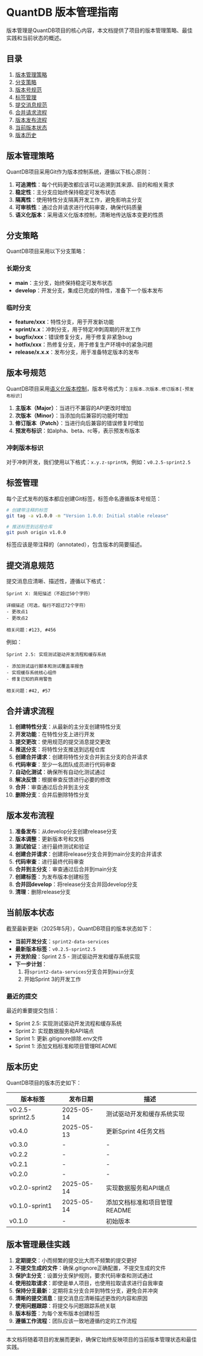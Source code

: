 # QuantDB 版本管理指南

版本管理是QuantDB项目的核心内容，本文档提供了项目的版本管理策略、最佳实践和当前状态的概述。

## 目录

1. [版本管理策略](#版本管理策略)
2. [分支策略](#分支策略)
3. [版本号规范](#版本号规范)
4. [标签管理](#标签管理)
5. [提交消息规范](#提交消息规范)
6. [合并请求流程](#合并请求流程)
7. [版本发布流程](#版本发布流程)
8. [当前版本状态](#当前版本状态)
9. [版本历史](#版本历史)

## 版本管理策略

QuantDB项目采用Git作为版本控制系统，遵循以下核心原则：

1. **可追溯性**：每个代码更改都应该可以追溯到其来源、目的和相关需求
2. **稳定性**：主分支应始终保持稳定可发布状态
3. **隔离性**：使用特性分支隔离开发工作，避免影响主分支
4. **可审核性**：通过合并请求进行代码审查，确保代码质量
5. **语义化版本**：采用语义化版本控制，清晰地传达版本变更的性质

## 分支策略

QuantDB项目采用以下分支策略：

### 长期分支

- **main**：主分支，始终保持稳定可发布状态
- **develop**：开发分支，集成已完成的特性，准备下一个版本发布

### 临时分支

- **feature/xxx**：特性分支，用于开发新功能
- **sprint/x.x**：冲刺分支，用于特定冲刺周期的开发工作
- **bugfix/xxx**：错误修复分支，用于修复非紧急bug
- **hotfix/xxx**：热修复分支，用于修复生产环境中的紧急问题
- **release/x.x.x**：发布分支，用于准备特定版本的发布

## 版本号规范

QuantDB项目采用[语义化版本控制](https://semver.org/)，版本号格式为：`主版本.次版本.修订版本[-预发布标识]`

1. **主版本（Major）**：当进行不兼容的API更改时增加
2. **次版本（Minor）**：当添加向后兼容的功能时增加
3. **修订版本（Patch）**：当进行向后兼容的错误修复时增加
4. **预发布标识**：如alpha、beta、rc等，表示预发布版本

### 冲刺版本标识

对于冲刺开发，我们使用以下格式：`x.y.z-sprintN`，例如：`v0.2.5-sprint2.5`

## 标签管理

每个正式发布的版本都应创建Git标签，标签命名遵循版本号规范：

```bash
# 创建带注释的标签
git tag -a v1.0.0 -m "Version 1.0.0: Initial stable release"

# 推送标签到远程仓库
git push origin v1.0.0
```

标签应该是带注释的（annotated），包含版本的简要描述。

## 提交消息规范

提交消息应清晰、描述性，遵循以下格式：

```
Sprint X: 简短描述（不超过50个字符）

详细描述（可选，每行不超过72个字符）
- 更改点1
- 更改点2

相关问题：#123, #456
```

例如：

```
Sprint 2.5: 实现测试驱动开发流程和缓存系统

- 添加测试运行脚本和测试覆盖率报告
- 实现缓存系统核心组件
- 修复已知的弃用警告

相关问题：#42, #57
```

## 合并请求流程

1. **创建特性分支**：从最新的主分支创建特性分支
2. **开发功能**：在特性分支上进行开发
3. **提交更改**：使用规范的提交消息提交更改
4. **推送分支**：将特性分支推送到远程仓库
5. **创建合并请求**：创建将特性分支合并到主分支的合并请求
6. **代码审查**：至少一名团队成员进行代码审查
7. **自动化测试**：确保所有自动化测试通过
8. **解决反馈**：根据审查反馈进行必要的修改
9. **合并**：审查通过后合并到主分支
10. **删除分支**：合并后删除特性分支

## 版本发布流程

1. **准备发布**：从develop分支创建release分支
2. **版本调整**：更新版本号和文档
3. **测试验证**：进行最终测试和验证
4. **创建合并请求**：创建将release分支合并到main分支的合并请求
5. **代码审查**：进行最终代码审查
6. **合并到主分支**：审查通过后合并到main分支
7. **创建标签**：为发布版本创建标签
8. **合并回develop**：将release分支合并回develop分支
9. **清理**：删除release分支

## 当前版本状态

截至最新更新（2025年5月），QuantDB项目的版本状态如下：

- **当前开发分支**：`sprint2-data-services`
- **最新版本标签**：`v0.2.5-sprint2.5`
- **开发阶段**：Sprint 2.5 - 测试驱动开发和缓存系统实现
- **下一步计划**：
  1. 将`sprint2-data-services`分支合并到`main`分支
  2. 开始Sprint 3的开发工作

### 最近的提交

最近的重要提交包括：

- Sprint 2.5: 实现测试驱动开发流程和缓存系统
- Sprint 2: 实现数据服务和API端点
- Sprint 1: 更新.gitignore排除.env文件
- Sprint 1: 添加文档标准和项目管理README

## 版本历史

QuantDB项目的版本历史如下：

| 版本标签 | 发布日期 | 描述 |
|---------|---------|-----|
| v0.2.5-sprint2.5 | 2025-05-14 | 测试驱动开发和缓存系统实现 |
| v0.4.0 | 2025-05-13 | 更新Sprint 4任务文档 |
| v0.3.0 | - | - |
| v0.2.2 | - | - |
| v0.2.1 | - | - |
| v0.2.0 | - | - |
| v0.2.0-sprint2 | 2025-05-14 | 实现数据服务和API端点 |
| v0.1.0-sprint1 | 2025-05-14 | 添加文档标准和项目管理README |
| v0.1.0 | - | 初始版本 |

## 版本管理最佳实践

1. **定期提交**：小而频繁的提交比大而不频繁的提交更好
2. **不提交生成的文件**：确保.gitignore正确配置，不提交生成的文件
3. **保护主分支**：设置分支保护规则，要求代码审查和测试通过
4. **使用拉取请求**：即使是单人项目，也使用拉取请求进行自我审查
5. **保持分支最新**：定期将主分支合并到特性分支，避免合并冲突
6. **清晰的提交消息**：提交消息应清晰描述更改的内容和原因
7. **使用问题跟踪**：将提交与问题跟踪系统关联
8. **版本标签**：为每个发布版本创建标签
9. **遵循工作流程**：团队应该一致地遵循约定的工作流程

---

本文档将随着项目的发展而更新，确保它始终反映项目的当前版本管理状态和最佳实践。
